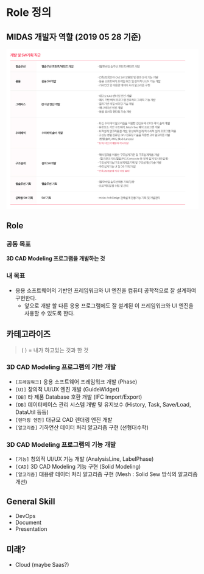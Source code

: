
# Role 정의
## MIDAS 개발자 역할 (2019 05 28 기준)
![Dev Role](/media/2019/2019_05_28_dev_role.png)

## Role
### 공동 목표
**3D CAD Modeling 프로그램을 개발하는 것**

### 내 목표
* 응용 소프트웨어의 기반인 프레임워크와 UI 엔진을 컴퓨터 공학적으로 잘 설계하여 구현한다.
  * 앞으로 개발 할 다른 응용 프로그램에도 잘 설계된 이 프레임워크와 UI 엔진을 사용할 수 있도록 한다.

## 카테고라이즈
>  ( ) = 내가 하고있는 것과 한 것
### 3D CAD Modeling 프로그램의 기반 개발
* `[프레임워크]` 응용 소프트웨어 프레임워크 개발 (Phase)
* `[UI]` 창의적 UI/UX 엔진 개발 (GuideWidget)
* `[DB]` 타 제품 Database 호환 개발 (IFC Import/Export)
* `[DB]` 데이터베이스 관리 시스템 개발 및 유지보수 (History, Task, Save/Load, DataUtil 등등)
* `[렌더링 엔진]` 대규모 CAD 렌더링 엔진 개발
* `[알고리즘]` 기하연산 데이터 처리 알고리즘 구현 (선형대수학)

### 3D CAD Modeling 프로그램의 기능 개발
* `[기능]` 창의적 UI/UX 기능 개발 (AnalysisLine, LabelPhase)
* `[CAD]` 3D CAD Modeling 기능 구현 (Solid Modeling)
* `[알고리즘]` 대용량 데이터 처리 알고리즘 구현 (Mesh : Solid Sew 방식의 알고리즘 개선)

## General Skill
* DevOps
* Document
* Presentation

## 미래?
* Cloud (maybe Saas?)


